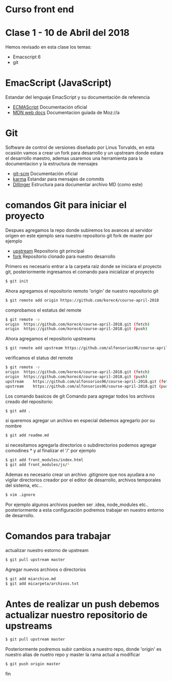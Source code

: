 # Curso front end 
  
# Clase 1 - 10 de Abril del 2018
Hemos revisado en esta clase los temas:

 - Emacscript 6
 - git

# EmacScript (JavaScript)
Estandar del lenguaje EmacScript y su documentación de referencia 
 * [ECMAScript](http://www.ecma-international.org/ecma-262/6.0/#sec-standard-object) Documentación oficial
 * [MDN web docs](https://developer.mozilla.org/es/docs/Web/JavaScript) Documentacion guiada de Moz://a
 
# Git
Software de control de versiones diseñado por Linus Torvalds, en esta ocasión vamos a crear un fork para desarrollo y un upstream donde estara el desarrollo maestro, ademas usaremos una herramienta para la documentacion y la estructura de mensajes
 * [git-scm](https://git-scm.com/doc) Documentación oficial
 * [karma](http://karma-runner.github.io/2.0/dev/git-commit-msg.html) Estandar para mensajes de commits 
 * [Dillinger](https://dillinger.io/) Estructura para documentar archivo MD (como este)
 
# comandos Git para iniciar el proyecto

Despues agregamos la repo donde subiremos los avances al servidor origen en este ejemplo sera nuestro repositorio git fork de master por ejemplo

* [upstream](https://github.com/alfonsorios96/course-april-2018) Repositorio git principal 
* [fork](https://github.com/korec4/course-april-2018) Repositorio clonado para nuestro desarrollo

Primero es necesario entrar a la carpeta raiz donde se iniciara el proyecto git, 
posteriormente ingresamos el comando para inicializar el proyecto
```sh
$ git init
```

Ahora agregamos el repositorio remoto 'origin' de nuestro repositorio git

```sh
$ git remote add origin https://github.com/korec4/course-april-2018
```

comprobamos el estatus del remote 

```sh
$ git remote -v
origin	https://github.com/korec4/course-april-2018.git (fetch)
origin	https://github.com/korec4/course-april-2018.git (push)
```
Ahora agregamos el repositorio upstreams
```sh
$ git remote add upstream https://github.com/alfonsorios96/course-april-2018.git
```
verificamos el status del remote
```sh
$ git remote -v
origin	https://github.com/korec4/course-april-2018.git (fetch)
origin	https://github.com/korec4/course-april-2018.git (push)
upstream	https://github.com/alfonsorios96/course-april-2018.git (fetch)
upstream	https://github.com/alfonsorios96/course-april-2018.git (push)
```
Los comando basicos de git
Comando para agregar todos los archivos creado del repositorio:

```sh
$ git add .
````
si queremos agregar un archivo en especial debemos agregarlo por su nombre

```sh
$ git add readme.md
```

si necesitamos agregarla directorios o subdirectorios podemos agregar comodines * y al finalizar el '/' por ejemplo

```sh
$ git add front_modules/index.html
$ git add front_modules/js/*
```
Ademas es necesario crear un archivo .gitignore que nos ayudara a no vigilar directorios creador por el editor de desarrollo, archivos temporales del sistema, etc...

```sh
$ vim .ignore
```

Por ejemplo algunos archivos pueden ser .idea, node_modules etc.. posteriormente a esta configuración podremos trabajar en nuestro entorno de desarrollo.

# Comandos para trabajar 
actualizar nuestro estorno de upstream
```sh
$ git pull upstream master
```
Agregar nuevos archivos o directorios
```sh
$ git add miarchivo.md
$ git add micarpeta/archivos.txt
```

# Antes de realizar un push debemos actualizar nuestro repositorio de upstreams
```sh
$ git pull upstream master
```
Posteriormente podremos subir cambios a nuestro repo, donde 'origin'  es nuestro alias de nuetro repo y master la rama actual a modificar
```sh
$ git push origin master
```

fin

